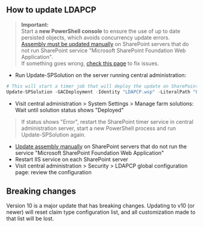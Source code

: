 ## How to update LDAPCP

> **Important:**  
> Start a **new PowerShell console** to ensure the use of up to date persisted objects, which avoids concurrency update errors.  
> [Assembly must be updated manually](Install-LDAPCP.html) on SharePoint servers that do not run SharePoint service "Microsoft SharePoint Foundation Web Application".  
> If something goes wrong, [check this page](Fix-setup-issues.html) to fix issues.

- Run Update-SPSolution on the server running central administration:

```powershell
# This will start a timer job that will deploy the update on SharePoint servers. Central administration will restart during the process
Update-SPSolution -GACDeployment -Identity "LDAPCP.wsp" -LiteralPath "F:\Data\Dev\LDAPCP.wsp"
```

- Visit central administration > System Settings > Manage farm solutions: Wait until solution status shows "Deployed"
> If status shows "Error", restart the SharePoint timer service in central administration server, start a new PowerShell process and run Update-SPSolution again.
- [Update assembly manually](Install-LDAPCP.html) on SharePoint servers that do not run the service "Microsoft SharePoint Foundation Web Application"
- Restart IIS service on each SharePoint server
- Visit central administration > Security > LDAPCP global configuration page: review the configuration

## Breaking changes

Version 10 is a major update that has breaking changes. Updating to v10 (or newer) will reset claim type configuration list, and all customization made to that list will be lost.
